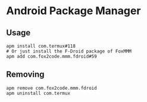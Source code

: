 # Android Package Manager

## Usage

```shell
apm install com.termux#118
# Or just install the F-Droid package of FoxMMM
apm add com.fox2code.mmm.fdroid#59
```

## Removing

```shell
apm remove com.fox2code.mmm.fdroid
apm uninstall com.termux
```
